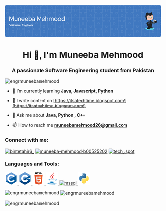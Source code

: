 ![logo](https://github.com/engrmuneebamehmood/engrmuneebamehmood/blob/main/github-header-image%20(1).png)
<h1 align="center">Hi 👋, I'm Muneeba Mehmood</h1>
<h3 align="center">A passionate Software Engineering student from Pakistan</h3>

<p align="left"> <img src="https://komarev.com/ghpvc/?username=engrmuneebamehmood&label=Profile%20views&color=0e75b6&style=flat" alt="engrmuneebamehmood" /> </p>

- 🌱 I’m currently learning **Java, Javascript, Python**

- 📝 I write content on [https://itsatechtime.blogspot.com/](https://itsatechtime.blogspot.com/)

- 💬 Ask me about **Java, Python , C++**

- 📫 How to reach me **muneebamehmood26@gmail.com**

<h3 align="left">Connect with me:</h3>
<p align="left">
<a href="https://twitter.com/bintetahir6_" target="blank"><img align="center" src="https://raw.githubusercontent.com/rahuldkjain/github-profile-readme-generator/master/src/images/icons/Social/twitter.svg" alt="bintetahir6_" height="30" width="40" /></a>
<a href="https://linkedin.com/in/muneeba-mehmood-b00525202" target="blank"><img align="center" src="https://raw.githubusercontent.com/rahuldkjain/github-profile-readme-generator/master/src/images/icons/Social/linked-in-alt.svg" alt="muneeba-mehmood-b00525202" height="30" width="40" /></a>
<a href="https://instagram.com/tech_.spot" target="blank"><img align="center" src="https://raw.githubusercontent.com/rahuldkjain/github-profile-readme-generator/master/src/images/icons/Social/instagram.svg" alt="tech_.spot" height="30" width="40" /></a>
</p>

<h3 align="left">Languages and Tools:</h3>
<p align="left"> <a href="https://www.cprogramming.com/" target="_blank" rel="noreferrer"> <img src="https://raw.githubusercontent.com/devicons/devicon/master/icons/c/c-original.svg" alt="c" width="40" height="40"/> </a> <a href="https://www.w3schools.com/cpp/" target="_blank" rel="noreferrer"> <img src="https://raw.githubusercontent.com/devicons/devicon/master/icons/cplusplus/cplusplus-original.svg" alt="cplusplus" width="40" height="40"/> </a> <a href="https://www.w3.org/html/" target="_blank" rel="noreferrer"> <img src="https://raw.githubusercontent.com/devicons/devicon/master/icons/html5/html5-original-wordmark.svg" alt="html5" width="40" height="40"/> </a> <a href="https://www.java.com" target="_blank" rel="noreferrer"> <img src="https://raw.githubusercontent.com/devicons/devicon/master/icons/java/java-original.svg" alt="java" width="40" height="40"/> </a> <a href="https://www.microsoft.com/en-us/sql-server" target="_blank" rel="noreferrer"> <img src="https://www.svgrepo.com/show/303229/microsoft-sql-server-logo.svg" alt="mssql" width="40" height="40"/> </a> <a href="https://www.python.org" target="_blank" rel="noreferrer"> <img src="https://raw.githubusercontent.com/devicons/devicon/master/icons/python/python-original.svg" alt="python" width="40" height="40"/> </a> </p>

<p><img align="left" src="https://github-readme-stats.vercel.app/api/top-langs?username=engrmuneebamehmood&show_icons=true&locale=en&layout=compact" alt="engrmuneebamehmood" /></p>

<p>&nbsp;<img align="center" src="https://github-readme-stats.vercel.app/api?username=engrmuneebamehmood&show_icons=true&locale=en" alt="engrmuneebamehmood" /></p>

<p><img align="center" src="https://github-readme-streak-stats.herokuapp.com/?user=engrmuneebamehmood&" alt="engrmuneebamehmood" /></p>
